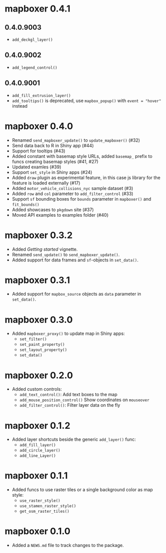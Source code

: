 # mapboxer 0.4.1

## 0.4.0.9003

* `add_deckgl_layer()`

## 0.4.0.9002

* `add_legend_control()`

## 0.4.0.9001

* `add_fill_extrusion_layer()`
* `add_tooltips()` is deprecated, use `mapbox_popup()` with `event = "hover"` instead

# mapboxer 0.4.0

* Renamed `send_mapboxer_update()` to `update_mapboxer()` (#32)
* Send data back to R in Shiny app (#44)
* Support for tooltips (#43)
* Added constant with basemap style URLs, added `basemap_` prefix to funcs creating basemap styles (#41, #27)
* Updated examles (#39)
* Support `set_style` in Shiny apps (#24)
* Added `draw` plugin as experimental feature, in this case js library for the feature is loaded externally (#17)
* Added `motor_vehicle_collisions_nyc` sample dataset (#3)
* Added `row` and `col` parameter to `add_filter_control` (#33)
* Support `sf` bounding boxes for `bounds` parameter in `mapboxer()` and `fit_bounds()`
* Added showcases to `pkgdown` site (#37)
* Moved API examples to examples folder (#40)

# mapboxer 0.3.2

* Added _Getting started_ vignette.
* Renamed `send_update()` to `send_mapboxer_update()`.
* Added support for data frames and `sf`-objects in `set_data()`.

# mapboxer 0.3.1

* Added support for `mapbox_source` objects as `data` parameter in `set_data()`.

# mapboxer 0.3.0

* Added `mapboxer_proxy()` to update map in Shiny apps:
    - `set_filter()`
    - `set_paint_property()`
    - `set_layout_property()`
    - `set_data()`

# mapboxer 0.2.0

* Added custom controls:
    - `add_text_control()`: Add text boxes to the map
    - `add_mouse_position_control()` Show coordinates on `mouseover`
    - `add_filter_control()`: Filter layer data on the fly

# mapboxer 0.1.2

* Added layer shortcuts beside the generic `add_layer()` func:
    - `add_fill_layer()`
    - `add_circle_layer()`
    - `add_line_Layer()`

# mapboxer 0.1.1

* Added funcs to use raster tiles or a single background color as map style:
    - `use_raster_style()`
    - `use_stamen_raster_style()`
    - `get_osm_raster_tiles()`

# mapboxer 0.1.0

* Added a `NEWS.md` file to track changes to the package.
